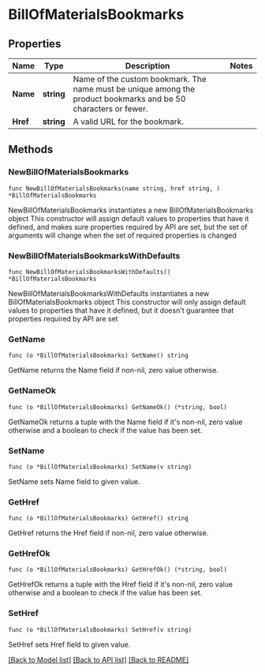 # BillOfMaterialsBookmarks

## Properties

Name | Type | Description | Notes
------------ | ------------- | ------------- | -------------
**Name** | **string** | Name of the custom bookmark. The name must be unique among the product bookmarks and be 50 characters or fewer. | 
**Href** | **string** | A valid URL for the bookmark. | 

## Methods

### NewBillOfMaterialsBookmarks

`func NewBillOfMaterialsBookmarks(name string, href string, ) *BillOfMaterialsBookmarks`

NewBillOfMaterialsBookmarks instantiates a new BillOfMaterialsBookmarks object
This constructor will assign default values to properties that have it defined,
and makes sure properties required by API are set, but the set of arguments
will change when the set of required properties is changed

### NewBillOfMaterialsBookmarksWithDefaults

`func NewBillOfMaterialsBookmarksWithDefaults() *BillOfMaterialsBookmarks`

NewBillOfMaterialsBookmarksWithDefaults instantiates a new BillOfMaterialsBookmarks object
This constructor will only assign default values to properties that have it defined,
but it doesn't guarantee that properties required by API are set

### GetName

`func (o *BillOfMaterialsBookmarks) GetName() string`

GetName returns the Name field if non-nil, zero value otherwise.

### GetNameOk

`func (o *BillOfMaterialsBookmarks) GetNameOk() (*string, bool)`

GetNameOk returns a tuple with the Name field if it's non-nil, zero value otherwise
and a boolean to check if the value has been set.

### SetName

`func (o *BillOfMaterialsBookmarks) SetName(v string)`

SetName sets Name field to given value.


### GetHref

`func (o *BillOfMaterialsBookmarks) GetHref() string`

GetHref returns the Href field if non-nil, zero value otherwise.

### GetHrefOk

`func (o *BillOfMaterialsBookmarks) GetHrefOk() (*string, bool)`

GetHrefOk returns a tuple with the Href field if it's non-nil, zero value otherwise
and a boolean to check if the value has been set.

### SetHref

`func (o *BillOfMaterialsBookmarks) SetHref(v string)`

SetHref sets Href field to given value.



[[Back to Model list]](../README.md#documentation-for-models) [[Back to API list]](../README.md#documentation-for-api-endpoints) [[Back to README]](../README.md)


